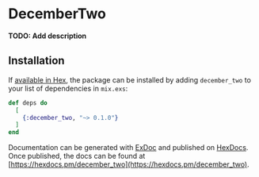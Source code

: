 # DecemberTwo

**TODO: Add description**

## Installation

If [available in Hex](https://hex.pm/docs/publish), the package can be installed
by adding `december_two` to your list of dependencies in `mix.exs`:

```elixir
def deps do
  [
    {:december_two, "~> 0.1.0"}
  ]
end
```

Documentation can be generated with [ExDoc](https://github.com/elixir-lang/ex_doc)
and published on [HexDocs](https://hexdocs.pm). Once published, the docs can
be found at [https://hexdocs.pm/december_two](https://hexdocs.pm/december_two).

